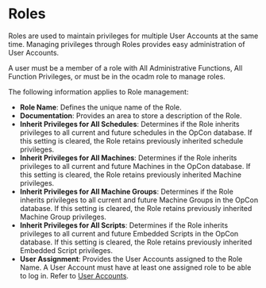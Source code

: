 # Roles

Roles are used to maintain privileges for multiple User Accounts at the same time. Managing privileges through Roles provides easy administration of User Accounts.

A user must be a member of a role with All Administrative Functions, All Function Privileges, or must be in the ocadm role to manage roles.

The following information applies to Role management:

- **Role Name**: Defines the unique name of the Role.
- **Documentation**: Provides an area to store a description of the Role.
- **Inherit Privileges for All Schedules**: Determines if the Role inherits privileges to all current and future schedules in the OpCon database. If this setting is cleared, the Role retains previously inherited schedule privileges.
- **Inherit Privileges for All Machines**: Determines if the Role inherits privileges to all current and future Machines in the OpCon database. If this setting is cleared, the Role retains previously inherited Machine privileges.
- **Inherit Privileges for All Machine Groups**: Determines if the Role inherits privileges to all current and future Machine Groups in the OpCon database. If this setting is cleared, the Role retains previously inherited Machine Group privileges.
- **Inherit Privileges for All Scripts**: Determines if the Role inherits privileges to all current and future Embedded Scripts in the OpCon database. If this setting is cleared, the Role retains previously inherited Embedded Script privileges.
- **User Assignment**: Provides the User Accounts assigned to the Role Name. A User Account must have at least one assigned role to be able to log in. Refer to [User Accounts](./user-accounts.md).
